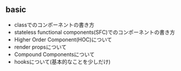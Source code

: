 ## basic
- classでのコンポーネントの書き方
- stateless functional components(SFC)でのコンポーネントの書き方
- Higher Order Component(HOC)について
- render propsについて
- Compound Componentsについて
- hooksについて(基本的なことを少しだけ)